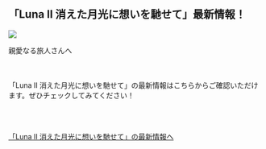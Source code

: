 ## 「Luna Ⅱ 消えた月光に想いを馳せて」最新情報！
<img src="https://sdk.hoyoverse.com/upload/ann/2025/09/25/dcbecd868f8571abbdc0f736939ec997_222124639514300926_transformed.jpg">
<p style="white-space: pre-wrap;">親愛なる旅人さんへ</p><p style="white-space: pre-wrap; min-height: 1.5em;"></p><p style="white-space: pre-wrap;">「Luna Ⅱ 消えた月光に想いを馳せて」の最新情報はこちらからご確認いただけます。ぜひチェックしてみてください！</p><p style="white-space: pre-wrap;">

[「Luna Ⅱ 消えた月光に想いを馳せて」の最新情報へ](https://genshin.hoyoverse.com/?sign_type=2&auth_appid=pz_df1bhOOLAB&authkey_ver=1&utm_source=ingame&utm_medium=notice)
</p><p style="white-space: pre-wrap; min-height: 1.5em;"></p><p style="white-space: pre-wrap; min-height: 1.5em;"></p>
